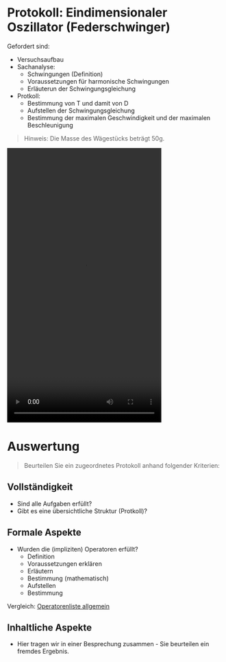 Protokoll: Eindimensionaler Oszillator (Federschwinger)
===========================================================

Gefordert sind:

- Versuchsaufbau
- Sachanalyse:
    - Schwingungen (Definition)
    - Voraussetzungen für harmonische Schwingungen
    - Erläuterun der Schwingungsgleichung
- Protkoll:
    - Bestimmung von T und damit von D
    - Aufstellen der Schwingungsgleichung
    - Bestimmung der maximalen Geschwindigkeit und der maximalen Beschleunigung

> Hinweis: Die Masse des Wägestücks beträgt 50g.
    
<video width="360" height="640" controls loop>
  <source src="15_mechanische_Schwingungen_experiment.mp4" type="video/mp4">
Your browser does not support the video tag.
</video>


# Auswertung

> Beurteilen Sie ein zugeordnetes Protokoll anhand folgender Kriterien:

## Vollständigkeit

- Sind alle Aufgaben erfüllt?
- Gibt es eine übersichtliche Struktur (Protkoll)?

## Formale Aspekte

- Wurden die (impliziten) Operatoren erfüllt?
  - Definition
  - Voraussetzungen erklären
  - Erläutern
  - Bestimmung (mathematisch)
  - Aufstellen
  - Bestimmung
  
Vergleich: [Operatorenliste allgemein](../Operatoren_IQB_2025.md)
  
## Inhaltliche Aspekte

- Hier tragen wir in einer Besprechung zusammen - Sie beurteilen ein fremdes Ergebnis.

